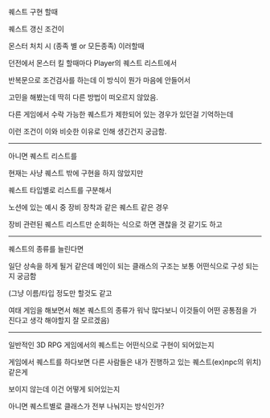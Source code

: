 퀘스트 구현 할때

퀘스트 갱신 조건이

몬스터 처치 시 (종족 별 or 모든종족) 이러할때

던전에서 몬스터 킬 할때마다 Player의 퀘스트 리스트에서

반복문으로 조건검사를 하는데 이 방식이 뭔가 마음에 안들어서

고민을 해봤는데 딱히 다른 방법이 떠오르지 않았음.

다른 게임에서 수락 가능한 퀘스트가 제한되어 있는 경우가 있던걸 기억하는데

이런 조건이 이와 비슷한 이유로 인해 생긴건지 궁금함.

---

아니면 퀘스트 리스트를

현재는 사냥 퀘스트 밖에 구현을 하지 않았지만

퀘스트 타입별로 리스트를 구분해서

노션에 있는 예시 중 장비 장착과 같은 퀘스트 같은 경우

장비 관련된 퀘스트 리스트만 순회하는 식으로 하면 괜찮을 것 같기도 하고

---

퀘스트의 종류를 늘린다면

일단 상속을 하게 될거 같은데 메인이 되는 클래스의 구조는 보통 어떤식으로 구성 되는지 궁금함

(그냥 이름/타입 정도만 할것도 같고 

여태 게임을 해보면서 해본 퀘스트의 종류가 워낙 많다보니 이것들이 어떤 공통점을 가진다고 생각 해야할지 잘 모르겠음)

---

일반적인 3D RPG 게임에서의 퀘스트는 어떤식으로 구현이 되어있는지

게임에서 퀘스트를 하다보면 다른 사람들은 내가 진행하고 있는 퀘스트(ex)npc의 위치) 같은게

보이지 않는데 이건 어떻게 되어있는지

아니면 퀘스트별로 클래스가 전부 나눠지는 방식인가?

